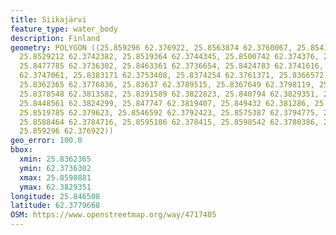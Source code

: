 ```yaml
---
title: Siikajärvi
feature_type: water_body
description: Finland
geometry: POLYGON ((25.859296 62.376922, 25.8563874 62.3760067, 25.8541469 62.3744567,
  25.8529212 62.3742382, 25.8519364 62.3744345, 25.8500742 62.374376, 25.8489513 62.3739013,
  25.8477785 62.3736302, 25.8463361 62.3736654, 25.8424783 62.3741616, 25.8397204
  62.3747061, 25.8383171 62.3753408, 25.8374254 62.3761371, 25.8366572 62.3768306,
  25.8362365 62.3776836, 25.83637 62.3789515, 25.8367649 62.3798119, 25.8374254 62.3803171,
  25.8378548 62.3813582, 25.8391589 62.3822823, 25.840794 62.3829351, 25.8430067 62.3827974,
  25.8448561 62.3824299, 25.847747 62.3819407, 25.849432 62.381286, 25.850316 62.3804767,
  25.8519785 62.379623, 25.8546592 62.3792423, 25.8575387 62.3794775, 25.8587235 62.3790072,
  25.8588464 62.3784716, 25.8595186 62.378415, 25.8598542 62.3780386, 25.8598881 62.3776452,
  25.859296 62.376922))
geo_error: 100.0
bbox:
  xmin: 25.8362365
  ymin: 62.3736302
  xmax: 25.8598881
  ymax: 62.3829351
longitude: 25.846508
latitude: 62.3779668
OSM: https://www.openstreetmap.org/way/4717405
---
```

